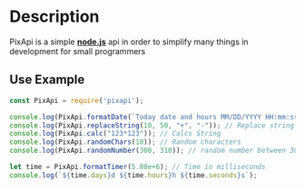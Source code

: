 # Description

PixApi is a simple **[node.js](https://www.npmjs.com/)** api in order to simplify many things in development for small programmers

## Use Example

```javascript
const PixApi = require('pixapi');

console.log(PixApi.formatDate(`Today date and hours MM/DD/YYYY HH:mm:ss`, Date.now())); // Date format command
console.log(PixApi.replaceString(10, 50, "+", "-")); // Replace string
console.log(PixApi.calc("123*123")); // Calcs String
console.log(PixApi.randomChars(10)); // Random characters
console.log(PixApi.randomNumber(300, 310)); // random number between 300 and 310

let time = PixApi.formatTimer(5.88e+6); // Time in milliseconds
console.log(`${time.days}d ${time.hours}h ${time.seconds}s`);
```
